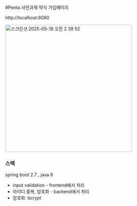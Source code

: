 #Penta 사전과제
약식 가입페이지

http://localhost:8080

<img width="400" alt="스크린샷 2025-05-18 오전 2 39 52" src="https://github.com/user-attachments/assets/9a8aa1cf-380a-487e-aec1-8416c59e9522" />


### 스택

spring boot 2.7 , java 8 

- input validation - frontend에서 처리
- 아이디 중복, 암호화 - backend에서 처리
- 암호화: bcrypt

  
